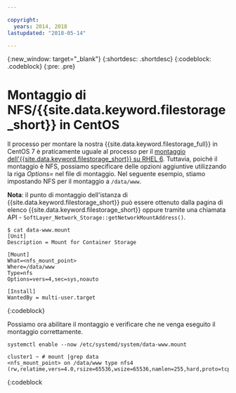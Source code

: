```yaml
---

copyright:
  years: 2014, 2018
lastupdated: "2018-05-14"

---
```

{:new_window: target="_blank"}
{:shortdesc: .shortdesc}
{:codeblock: .codeblock}
{:pre: .pre}

# Montaggio di NFS/{{site.data.keyword.filestorage_short}} in CentOS

Il processo per montare la nostra {{site.data.keyword.filestorage_full}} in CentOS 7 è praticamente uguale al processo per il [montaggio dell'{{site.data.keyword.filestorage_short}} su RHEL 6](accessing-file-storage-linux.html). Tuttavia, poiché il montaggio è NFS, possiamo specificare delle opzioni aggiuntive utilizzando la riga *Options=* nel file di montaggio. Nel seguente esempio, stiamo impostando NFS per il montaggio a `/data/www`.  

**Nota**: il punto di montaggio dell'istanza di {{site.data.keyword.filestorage_short}} può essere ottenuto dalla pagina di elenco {{site.data.keyword.filestorage_short}} oppure tramite una chiamata API - `SoftLayer_Network_Storage::getNetworkMountAddress()`.

```
$ cat data-www.mount
[Unit]
Description = Mount for Container Storage

[Mount]
What=<nfs_mount_point>
Where=/data/www
Type=nfs
Options=vers=4,sec=sys,noauto

[Install]
WantedBy = multi-user.target
```
{:codeblock}

Possiamo ora abilitare il montaggio e verificare che ne venga eseguito il montaggio correttamente. 

```
systemctl enable --now /etc/systemd/system/data-www.mount

cluster1 ~ # mount |grep data
<nfs_mount_point> on /data/www type nfs4 (rw,relatime,vers=4.0,rsize=65536,wsize=65536,namlen=255,hard,proto=tcp,port=0,timeo=600,retrans=2,sec=sys,clientaddr=10.81.x.x,local_lock=none,addr=10.1.x.x)
```
{:codeblock
